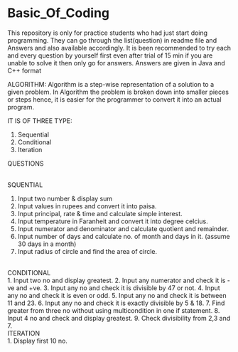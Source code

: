 # Basic_Of_Coding
This repository is only for practice students who had just start doing programming. They can go through the list(question) in readme file and Answers and also available accordingly. It is been recommended to try each and every question by yourself first even after trial of 15 min if you are unable to solve it then only go for answers.
Answers are given in Java and C++ format

ALGORITHM: Algorithm is a step-wise representation of a solution to a given problem. In Algorithm the problem is broken down into smaller pieces or steps hence, it is easier for the programmer to convert it into an actual program.

IT IS OF THREE TYPE:
1. Sequential
2. Conditional
3. Iteration

QUESTIONS</br>

</br>
SQUENTIAL
</br>

1. Input two number & display sum
2. Input values in rupees and convert it into paisa.
3. Input principal, rate & time and calculate simple interest.
4. Input temperature in Faranheit and convert it into degree celcius.
5. Input numerator and denominator and calculate quotient and remainder.
6. Input number of days and calculate no. of month and days in it. (assume 30 days in a month)
7. Input radius of circle and find the area of circle.
</br>
CONDITIONAL
</br>
1. Input two no and display greatest.
2. Input any numerator and check it is -ve and +ve.
3. Input any no and check it is divisible by 47 or not.
4. Input any no and check it is even or odd.
5. Input any no and check it is between 11 and 23.
6. Input any no and check it is exactly divisible by 5 & 18.
7. Find greater from three no without using multicondition in one if statement.
8. Input 4 no and check and display greatest.
9. Check divisibility from 2,3 and 7.
</br>
ITERATION
</BR>
1. Display first 10 no.
